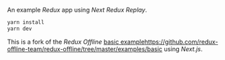 An example _Redux_ app using _Next Redux Replay_.

```bash
yarn install
yarn dev
```

This is a fork of the _Redux Offline_ [basic example]()https://github.com/redux-offline-team/redux-offline/tree/master/examples/basic using _Next.js_.